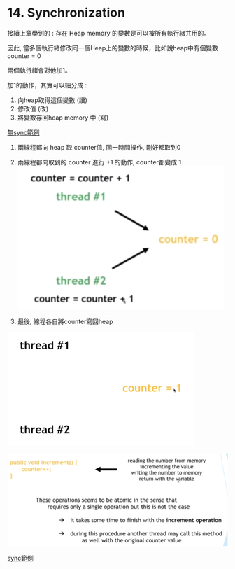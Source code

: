 # 14. Synchronization

接續上章學到的 : 存在 Heap memory 的變數是可以被所有執行緒共用的。

因此, 當多個執行緒修改同一個Heap上的變數的時候，比如說heap中有個變數 counter = 0

兩個執行緒會對他加1。

加1的動作，其實可以細分成 :

1. 向heap取得這個變數 (讀)
2. 修改值 (改)
3. 將變數存回heap memory 中 (寫)

[無sync範例](/sourcecode/src/main/java/_14/WithoutSync.java)

1. 兩線程都向 heap 取 counter值, 同一時間操作, 剛好都取到0
2. 兩線程都向取到的 counter 進行 +1 的動作, counter都變成 1
![](../img/2021-03-27-08-14-32.png)

3. 最後, 線程各自將counter寫回heap

![](../img/2021-03-27-08-18-00.png)


![](../img/2021-03-27-08-13-14.png)

[sync範例](/sourcecode/src/main/java/_14/WithSync.java)
